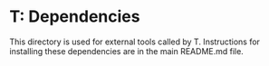 # T: Dependencies

This directory is used for external tools called by T. Instructions for
installing these dependencies are in the main README.md file.
